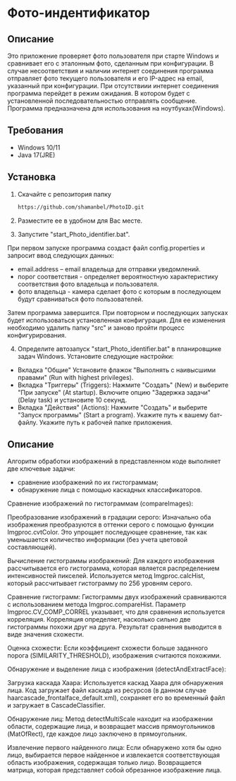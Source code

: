 # Фото-индентификатор

## Описание
Это приложение проверяет фото пользователя при старте Windows и сравнивает его с эталонным фото, сделанным при конфигурации.
В случае несоответствия и наличии интернет соединения программа отправляет фото текущего пользователя и его IP-адрес на email, указанный при конфигурации. 
При отсутствиии интернет соединения программа перейдет в режим ожидания. В котором будет с установленной последовательностью отправлять сообщение. Программа предназначена для использования на ноутбуках(Windows).

## Требования
- Windows 10/11
- Java 17(JRE)
<!-- IntelliJ IDEA (для разработки)
- Maven (для сборки проекта)
- Подключение к интернету (для отправки email)-->



## Установка
1. Скачайте с репозитория папку 

   ```bash
   https://github.com/shamanbel/PhotoID.git
   
2. Разместите ее в удобном для Вас месте.
3. Запустите "start_Photo_identifier.bat". 

    
При первом запуске программа создаст файл config.properties и запросит ввод следующих данных:
- email.address – email владельца для отправки уведомлений.
- порог соответствия - определяет вероятностную характеристику соответствия фото владельца и пользователя.
- фото владельца - камера сделает фото с которым в последующем будут сравниваться фото пользователей.

Затем программа завершится. 
При повторном и последующих запусках будет использоваться установленная конфигурация. Для ее изменения необходимо удалить папку "src" и заново пройти процесс конфигурирования.

4. Определите автозапуск "start_Photo_identifier.bat" в планировщике задач Windows. Установите следующие настройки:
-   Вкладка "Общие"
    Установите флажок "Выполнять с наивысшими правами" (Run with highest privileges).
-   Вкладка "Триггеры" (Triggers):
    Нажмите "Создать" (New) и выберите "При запуске" (At startup).
    Включите опцию "Задержка задачи" (Delay task) и установите 10 секунд.
-   Вкладка "Действия" (Actions):
    Нажмите "Создать" и выберите "Запуск программы" (Start a program).
    Укажите путь к вашему бат-файлу.
    Укажите путь к рабочей папке приложения.

## Описание 
Алгоритм обработки изображений в представленном коде выполняет две ключевые задачи: 
*   сравнение изображений по их гистограммам;
*   обнаружение лица с помощью каскадных классификаторов.

Сравнение изображений по гистограммам (compareImages):

Преобразование изображений в градации серого: Изначально оба изображения преобразуются в оттенки серого с помощью функции Imgproc.cvtColor. Это упрощает последующее сравнение, так как уменьшается количество информации (без учета цветовой составляющей).

Вычисление гистограммы изображений: Для каждого изображения рассчитывается его гистограмма, которая является распределением интенсивностей пикселей. Используется метод Imgproc.calcHist, который рассчитывает гистограмму по 256 уровням серого.

Сравнение гистограмм: Гистограммы двух изображений сравниваются с использованием метода Imgproc.compareHist. Параметр Imgproc.CV_COMP_CORREL указывает, что для сравнения используется корреляция. Корреляция определяет, насколько сильно две гистограммы похожи друг на друга. Результат сравнения выводится в виде значения схожести.

Оценка схожести: Если коэффициент схожести больше заданного порога (SIMILARITY_THRESHOLD), изображения считаются похожими.

Обнаружение и выделение лица с изображения (detectAndExtractFace):

Загрузка каскада Хаара: Используется каскад Хаара для обнаружения лица. Код загружает файл каскада из ресурсов (в данном случае haarcascade_frontalface_default.xml), сохраняет его во временный файл и загружает в CascadeClassifier.

Обнаружение лиц: Метод detectMultiScale находит на изображении области, содержащие лица, и возвращает массив прямоугольников (MatOfRect), где каждое лицо заключено в прямоугольник.

Извлечение первого найденного лица: Если обнаружено хотя бы одно лицо, выбирается первое найденное и извлекается соответствующая область изображения, содержащая только лицо. Возвращается матрица, которая представляет собой обрезанное изображение лица.
